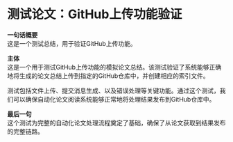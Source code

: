 # 测试论文：GitHub上传功能验证

**一句话概要**  
这是一个测试总结，用于验证GitHub上传功能。

**主体**  
这是一个用于测试GitHub上传功能的模拟论文总结。该测试验证了系统能够正确地将生成的论文总结上传到指定的GitHub仓库中，并创建相应的索引文件。

测试包括文件上传、提交消息生成、以及错误处理等关键功能。通过这个测试，我们可以确保自动化论文阅读系统能够正常地将处理结果发布到GitHub仓库中。

**最后一句**  
这个测试为完整的自动化论文处理流程奠定了基础，确保了从论文获取到结果发布的完整链路。
